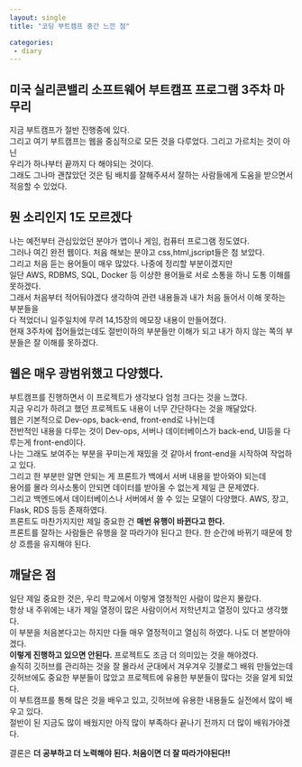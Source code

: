 ```yaml
---
layout: single
title: "코딩 부트캠프 중간 느낀 점"

categories:
 - diary
---
```


## 미국 실리콘밸리 소프트웨어 부트캠프 프로그램 3주차 마무리

지금 부트캠프가 절반 진행중에 있다. <br>
그리고 여기 부트캠프는 웹을 중심적으로 모든 것을 다루었다. 그리고 가르치는 것이 아닌 <br>
우리가 하나부터 끝까지 다 해야되는 것이다. <br>
그래도 그나마 괜찮았던 것은 팀 배치를 잘해주셔서 잘하는 사람들에게 도움을 받으면서 적응할 수 있었다. <br>

## 뭔 소리인지 1도 모르겠다

나는 예전부터 관심있었던 분야가 앱이나 게임, 컴퓨터 프로그램 정도였다. <br>
그러나 여긴 완전 웹이다. 처음 해보는 분야고 css,html,jscript들은 첨 보았다. <br>
그리고 처음 듣는 용어들이 매우 많았다. 나중에 정리할 부분이겠지만 <br>
일단 AWS, RDBMS, SQL, Docker 등 이상한 용어들로 서로 소통을 하니 도통 이해를 못하겠다. <br>
그래서 처음부터 적어둬야겠다 생각하여 관련 내용들과 내가 처음 들어서 이해 못하는 부분들을 <br>
다 적었더니 일주일치에 무려 14,15장의 메모장 내용이 만들어졌다. <br>
현재 3주차에 접어들었는데도 절반이하의 부분들만 이해가 되고 내가 하지 않는 쪽의 부분들은 잘 이해를 못하겠다. <br>


## 웹은 매우 광범위했고 다양했다.

부트캠프를 진행하면서 이 프로젝트가 생각보다 엄청 크다는 것을 느꼈다. <br>
지금 우리가 하려고 했던 프로젝트도 내용이 너무 간단하다는 것을 깨달았다. <br>
웹은 기본적으로 Dev-ops, back-end, front-end로 나뉘는데 <br>
전반적인 내용을 다루는 것이 Dev-ops, 서버나 데이터베이스가 back-end, UI등을 다루는게 front-end이다. <br>
나는 그래도 보여주는 부분을 꾸미는게 재밌을 것 같아서 front-end을 시작하여 작업하고 있다. <br>
그리고 한 부분만 알면 안되는 게 프론트가 백에서 서버 내용을 받아와야 되는데 <br>
용어를 몰라 의사소통이 안되면 데이터를 받아올 수 없는게 제일 큰 문제였다. <br>
그리고 백엔드에서 데이터베이스나 서버에서 쓸 수 있는 모델이 다양했다. AWS, 장고, Flask, RDS 등등 존재하였다. <br>
프론트도 마찬가지지만 제일 중요한 건 **매번 유행이 바뀐다고 한다.** <br>
프론트를 잘하는 사람들은 유행을 잘 따라가야 된다고 한다. 한 순간에 바뀌기 때문에 항상 흐름을 유지해야 된다. <br>


## 깨달은 점

일단 제일 중요한 것은, 우리 학교에서 이렇게 열정적인 사람이 많은지 몰랐다. <br>
항상 내 주위에는 내가 제일 열정이 많은 사람이어서 저학년치고 열정이 있다고 생각했다. <br>
이 부분을 처음본다고는 하지만 다들 매우 열정적이고 열심히 하였다. 나도 더 본받아야겠다. <br>
**이렇게 진행하고 있으면 안된다.** 프로젝트도 조금 더 의미있는 것을 해야겠다. <br>
솔직히 깃허브를 관리하는 것을 잘 몰라서 군대에서 겨우겨우 깃블로그 배워 만들었는데 <br>
깃허브에도 중요한 부분들이 많았고 프로젝트에 유용한 부분들이 많다는 것을 알게 되었다. <br>
이 부트캠프를 통해 많은 것을 배우고 있고, 깃허브에 유용한 내용들도 실전에서 많이 배우고 있다. <br>
절반이 된 지금도 많이 배웠지만 아직 많이 부족하다 끝나기 전까지 더 많이 배워가야겠다. <br>

결론은 **더 공부하고 더 노력해야 된다. 처음이면 더 잘 따라가야된다!!**
